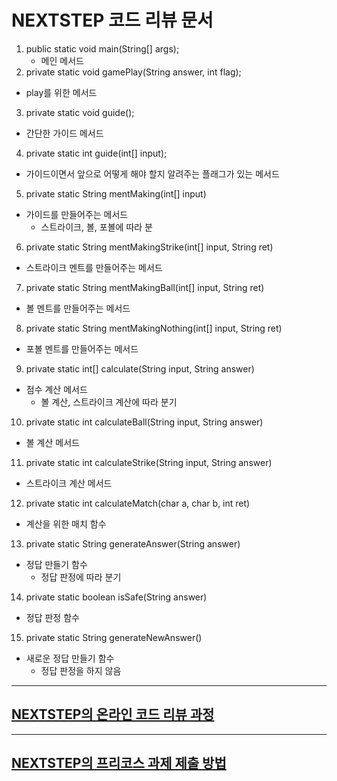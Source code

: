# NEXTSTEP 코드 리뷰 문서

1. public static void main(String[] args);
	- 메인 메서드
2. private static void gamePlay(String answer, int flag);
  - play를 위한 메서드
3. private static void guide();
  - 간단한 가이드 메서드
4. private static int guide(int[] input);
  - 가이드이면서 앞으로 어떻게 해야 할지 알려주는 플래그가 있는 메서드
5. private static String mentMaking(int[] input)
  - 가이드를 만들어주는 메서드
	- 스트라이크, 볼, 포볼에 따라 분
6. private static String mentMakingStrike(int[] input, String ret)
  - 스트라이크 멘트를 만들어주는 메서드
7. private static String mentMakingBall(int[] input, String ret)
  - 볼 멘트를 만들어주는 메서드
8. private static String mentMakingNothing(int[] input, String ret)
  - 포볼 멘트를 만들어주는 메서드
9. private static int[] calculate(String input, String answer)
  - 점수 계산 메서드
	- 볼 계산, 스트라이크 계산에 따라 분기
10. private static int calculateBall(String input, String answer)
  - 볼 계산 메서드
11.	private static int calculateStrike(String input, String answer)
  - 스트라이크 계산 메서드
12. private static int calculateMatch(char a, char b, int ret)
  - 계산을 위한 매치 함수
13. private static String generateAnswer(String answer)
  - 정답 만들기 함수
	- 정답 판정에 따라 분기
14. private static boolean isSafe(String answer)
  - 정답 판정 함수
15. private static String generateNewAnswer()
  - 새로운 정답 만들기 함수
	- 정답 판정을 하지 않음
---
## [NEXTSTEP의 온라인 코드 리뷰 과정](./codereview/README.md)

---
## [NEXTSTEP의 프리코스 과제 제출 방법](./precourse/README.md)
